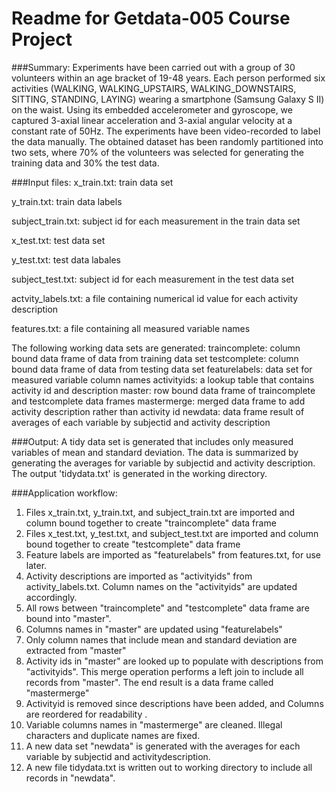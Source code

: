 Readme for Getdata-005 Course Project
=======================
###Summary:
Experiments have been carried out with a group of 30 volunteers
within an age bracket of 19-48 years. Each person performed six
activities (WALKING, WALKING_UPSTAIRS, WALKING_DOWNSTAIRS, SITTING,
STANDING, LAYING) wearing a smartphone (Samsung Galaxy S II) on the
waist. Using its embedded accelerometer and gyroscope, we captured
3-axial linear acceleration and 3-axial angular velocity at a constant
rate of 50Hz. The experiments have been video-recorded to label the data
manually. The obtained dataset has been randomly partitioned into two
sets, where 70% of the volunteers was selected for generating the
training data and 30% the test data. 

###Input files:
x_train.txt: train data set

y_train.txt: train data labels

subject_train.txt: subject id for each measurement in the train data set

x_test.txt: test data set

y_test.txt: test data labales

subject_test.txt: subject id for each measurement in the test data set

actvity_labels.txt: a file containing numerical id value for each activity description

features.txt: a file containing all measured variable names

The following working data sets are generated:
traincomplete: column bound data frame of data from training data set
testcomplete: column bound data frame of data from testing data set
featurelabels: data set for measured variable column names
activityids: a lookup table that contains activity id and description
master: row bound data frame of traincomplete and testcomplete data frames
mastermerge: merged data frame to add activity description rather than activity id
newdata: data frame result of averages of each variable by subjectid and activity 
description

###Output:
A tidy data set is generated that includes only measured variables of mean and standard
deviation. The data is summarized by generating the averages for variable by subjectid and 
activity description. The output 'tidydata.txt' is generated in the working directory.


###Application workflow:
1. Files x_train.txt, y_train.txt, and subject_train.txt are imported and column bound 
together to create "traincomplete" data frame
2. Files x_test.txt, y_test.txt, and subject_test.txt are imported and column bound 
together to create "testcomplete" data frame
3. Feature labels are imported as "featurelabels" from features.txt, for use later.
4. Activity descriptions are imported as "activityids" from activity_labels.txt. Column
names on the "activityids" are updated accordingly.
5. All rows between "traincomplete" and "testcomplete" data frame are bound into "master".
6. Columns names in "master" are updated using "featurelabels"
7. Only column names that include mean and standard deviation are extracted from "master"
8. Activity ids in "master" are looked up to populate with descriptions from "activityids".
This merge operation performs a left join to include all records from "master". The end
result is a data frame called "mastermerge"
9. Activityid is removed since descriptions have been added, and Columns are reordered 
for readability .
10. Variable columns names in "mastermerge" are cleaned. Illegal characters and duplicate
names are fixed.
11. A new data set "newdata" is generated with the averages for each variable by subjectid
and activitydescription.
12. A new file tidydata.txt is written out to working directory to include all records 
in "newdata".